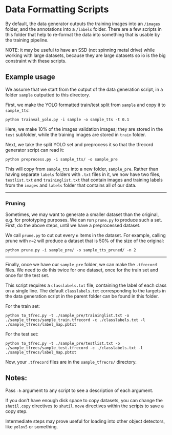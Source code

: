 # Data Formatting Scripts

By default, the data generator outputs the training images into an `/images` folder, and the annotations into a `/labels` folder. There are a few scripts in this folder that help to re-format the data into something that is usable by the training pipeline.

NOTE: it may be useful to have an SSD (not spinning metal drive) while working with large datasets, because they are large datasets so io is the big constraint with these scripts.

## Example usage

We assume that we start from the output of the data generation script, in a folder `sample` outputted to this directory.

First, we make the YOLO formatted train/test split from `sample` and copy it to `sample_tts`:

```
python trainval_yolo.py -i sample -o sample_tts -t 0.1
```

Here, we make 10% of the images validation images; they are stored in the `test` subfolder, while the training images are stored in `train` folder.

Next, we take the split YOLO set and preprocess it so that the tfrecord generator script can read it:

```
python preprocess.py -i sample_tts/ -o sample_pre
```

This will copy from `sample_tts` into a new folder, `sample_pre`. Rather than having separate `labels` folders with `.txt` files in it, we now have two files, `testlist.txt` and `traininglist.txt` that contain images and training labels from the `images` and `labels` folder that contains all of our data.

---

### Pruning

Sometimes, we may want to generate a smaller dataset than the original, e.g. for prototyping purposes. We can run `prune.py` to produce such a set. First, do the above steps, until we have a preprocessed dataset.

We call `prune.py` to cut out every `n` items in the dataset. For example, calling prune with `n=2` will produce a dataset that is 50% of the size of the original:

```
python prune.py -i sample_pre/ -o sample_tts_pruned/ -n 2
```

---

Finally, once we have our `sample_pre` folder, we can make the `.tfrecord` files. We need to do this twice for one dataset, once for the train set and once for the test set.

This script requires a `classlabels.txt` file, containing the label of each class on a single line. The default `classlabels.txt` corresponding to the targets in the data generation script in the parent folder can be found in this folder.

For the train set:

```
python to_tfrec.py -t ./sample_pre/traininglist.txt -o ./sample_tfrecs/sample_train.tfrecord -c ./classlabels.txt -l ./sample_tfrecs/label_map.pbtxt
```

For the test set:

```
python to_tfrec.py -t ./sample_pre/testlist.txt -o ./sample_tfrecs/sample_test.tfrecord -c ./classlabels.txt -l ./sample_tfrecs/label_map.pbtxt
```

Now, your `.tfrecord` files are in the `sample_tfrecrs/` directory.

## Notes:

Pass `-h` argument to any script to see a description of each argument.

If you don't have enough disk space to copy datasets, you can change the `shutil.copy` directives to `shutil.move` directives within the scripts to save a copy step.

Intermediate steps may prove useful for loading into other object detectors, like `yolov5` or something. 